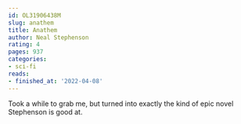 ```yaml
---
id: OL31906438M
slug: anathem
title: Anathem
author: Neal Stephenson
rating: 4
pages: 937
categories:
- sci-fi
reads:
- finished_at: '2022-04-08'
---
```

Took a while to grab me, but turned into exactly the kind of epic novel Stephenson is good at.
